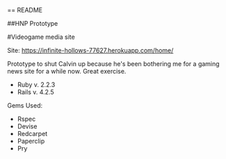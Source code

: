 == README

##HNP Prototype

#Videogame media site

Site: https://infinite-hollows-77627.herokuapp.com/home/

Prototype to shut Calvin up because he's been bothering me for a gaming news site for a while now. Great exercise.

* Ruby v. 2.2.3
* Rails v. 4.2.5

Gems Used:
- Rspec
- Devise
- Redcarpet
- Paperclip
- Pry
